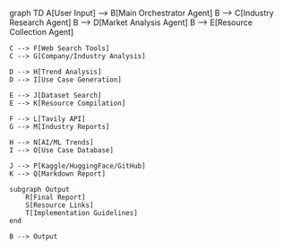 graph TD
    A[User Input] --> B[Main Orchestrator Agent]
    B --> C[Industry Research Agent]
    B --> D[Market Analysis Agent]
    B --> E[Resource Collection Agent]
    
    C --> F[Web Search Tools]
    C --> G[Company/Industry Analysis]
    
    D --> H[Trend Analysis]
    D --> I[Use Case Generation]
    
    E --> J[Dataset Search]
    E --> K[Resource Compilation]
    
    F --> L[Tavily API]
    G --> M[Industry Reports]
    
    H --> N[AI/ML Trends]
    I --> O[Use Case Database]
    
    J --> P[Kaggle/HuggingFace/GitHub]
    K --> Q[Markdown Report]
    
    subgraph Output
        R[Final Report]
        S[Resource Links]
        T[Implementation Guidelines]
    end
    
    B --> Output
